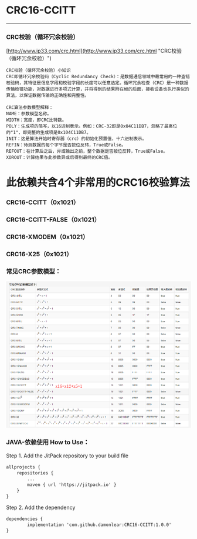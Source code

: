 # CRC16-CCITT

----------

### CRC校验（循环冗余校验）

[http://www.ip33.com/crc.html](http://www.ip33.com/crc.html "CRC校验（循环冗余校验）")

	CRC校验（循环冗余校验）小知识
	CRC即循环冗余校验码（Cyclic Redundancy Check）：是数据通信领域中最常用的一种查错校验码，其特征是信息字段和校验字段的长度可以任意选定。循环冗余检查（CRC）是一种数据传输检错功能，对数据进行多项式计算，并将得到的结果附在帧的后面，接收设备也执行类似的算法，以保证数据传输的正确性和完整性。
	
	CRC算法参数模型解释： 
	NAME：参数模型名称。 
	WIDTH：宽度，即CRC比特数。 
	POLY：生成项的简写，以16进制表示。例如：CRC-32即是0x04C11DB7，忽略了最高位的"1"，即完整的生成项是0x104C11DB7。 
	INIT：这是算法开始时寄存器（crc）的初始化预置值，十六进制表示。 
	REFIN：待测数据的每个字节是否按位反转，True或False。 
	REFOUT：在计算后之后，异或输出之前，整个数据是否按位反转，True或False。 
	XOROUT：计算结果与此参数异或后得到最终的CRC值。


# 此依赖共含4个非常用的CRC16校验算法
### CRC16-CCITT（0x1021）
### CRC16-CCITT-FALSE（0x1021）
### CRC16-XMODEM（0x1021）
### CRC16-X25（0x1021）


### 常见CRC参数模型：
![常见CRC参数模型](https://raw.githubusercontent.com/damonlear/CRC16-CCITT/master/img/crc16.png)

### JAVA-依赖使用 How to Use：

Step 1. Add the JitPack repository to your build file

    allprojects {
		repositories {
			...
			maven { url 'https://jitpack.io' }
		}
	}

Step 2. Add the dependency

    dependencies {
	        implementation 'com.github.damonlear:CRC16-CCITT:1.0.0'
	}